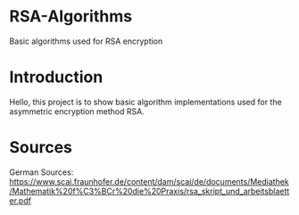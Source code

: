 # RSA-Algorithms
Basic algorithms used for RSA encryption

# Introduction
Hello, this project is to show basic algorithm implementations used for the asymmetric encryption method RSA. 

# Sources
German Sources:
https://www.scai.fraunhofer.de/content/dam/scai/de/documents/Mediathek/Mathematik%20f%C3%BCr%20die%20Praxis/rsa_skript_und_arbeitsblaetter.pdf 



